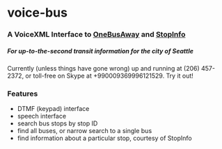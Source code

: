 # voice-bus

### A VoiceXML Interface to [OneBusAway](http://pugetsound.onebusaway.org/p/OneBusAwayApiService.action) and [StopInfo](http://stopinfo.pugetsound.onebusaway.org/)
##### For up-to-the-second transit information for the city of Seattle

Currently (unless things have gone wrong) up and running at (206) 457-2372, or toll-free on Skype at +990009369996121529. Try it out!

### Features
- DTMF (keypad) interface
- speech interface
- search bus stops by stop ID
- find all buses, or narrow search to a single bus
- find information about a particular stop, courtesy of StopInfo

